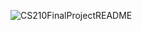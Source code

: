 ![CS210FinalProjectREADME](https://github.com/user-attachments/assets/d82a0aff-b88f-498e-addd-9583a1220566)
